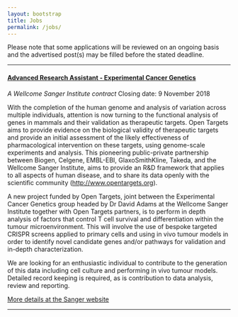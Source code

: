 ```yaml
---
layout: bootstrap
title: Jobs
permalink: /jobs/
---
```


Please note that some applications will be reviewed on an ongoing basis and the advertised post(s) may be filled before the stated deadline. 


***

#### [Advanced Research Assistant - Experimental Cancer Genetics](https://jobs.sanger.ac.uk/wd/plsql/wd_portal.show_job?p_web_site_id=1764&p_web_page_id=367796)
*A Wellcome Sanger Institute contract*
Closing date: 9 November 2018

With the completion of the human genome and analysis of variation across multiple individuals, attention is now turning to the functional analysis of genes in mammals and their validation as therapeutic targets. Open Targets aims to provide evidence on the biological validity of therapeutic targets and provide an initial assessment of the likely effectiveness of pharmacological intervention on these targets, using genome-scale experiments and analysis. This pioneering public-private partnership between Biogen, Celgene, EMBL-EBI, GlaxoSmithKline, Takeda, and the Wellcome Sanger Institute, aims to provide an R&D framework that applies to all aspects of human disease, and to share its data openly with the scientific community (http://www.opentargets.org).

A new project funded by Open Targets, joint between the Experimental Cancer Genetics group headed by Dr David Adams at the Wellcome Sanger Institute together with Open Targets partners, is to perform in depth analysis of factors that control T cell survival and differentiation within the tumour microenvironment. This will involve the use of bespoke targeted CRISPR screens applied to primary cells and using in vivo tumour models in order to identify novel candidate genes and/or pathways for validation and in-depth characterization.

We are looking for an enthusiastic individual to contribute to the generation of this data including cell culture and performing in vivo tumour models. Detailed record keeping is required, as is contribution to data analysis, review and reporting.

[More details at the Sanger website](https://jobs.sanger.ac.uk/wd/plsql/wd_portal.show_job?p_web_site_id=1764&p_web_page_id=367796)

***
